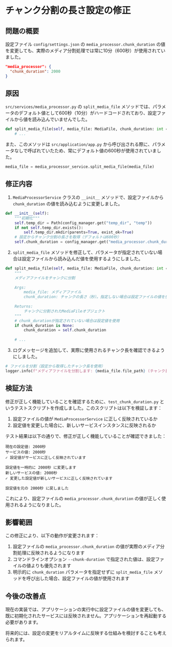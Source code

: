 # チャンク分割の長さ設定の修正

## 問題の概要

設定ファイル `config/settings.json` の `media_processor.chunk_duration` の値を変更しても、実際のメディア分割処理では常に10分（600秒）が使用されていました。

```json
"media_processor": {
  "chunk_duration": 2000
}
```

## 原因

`src/services/media_processor.py` の `split_media_file` メソッドでは、パラメータのデフォルト値として600秒（10分）がハードコードされており、設定ファイルから値を読み込んでいませんでした。

```python
def split_media_file(self, media_file: MediaFile, chunk_duration: int = 600) -> MediaFile:
    # ...
```

また、このメソッドは `src/application/app.py` から呼び出される際に、パラメータなしで呼ばれていたため、常にデフォルト値の600秒が使用されていました。

```python
media_file = media_processor_service.split_media_file(media_file)
```

## 修正内容

1. `MediaProcessorService` クラスの `__init__` メソッドで、設定ファイルから `chunk_duration` の値を読み込むように変更しました。

```python
def __init__(self):
    """初期化"""
    self.temp_dir = Path(config_manager.get("temp_dir", "temp"))
    if not self.temp_dir.exists():
        self.temp_dir.mkdir(parents=True, exist_ok=True)
    # 設定からチャンク分割の長さを取得（デフォルトは600秒）
    self.chunk_duration = config_manager.get("media_processor.chunk_duration", 600)
```

2. `split_media_file` メソッドを修正して、パラメータが指定されていない場合は設定ファイルから読み込んだ値を使用するようにしました。

```python
def split_media_file(self, media_file: MediaFile, chunk_duration: int = None) -> MediaFile:
    """
    メディアファイルをチャンクに分割
    
    Args:
        media_file: メディアファイル
        chunk_duration: チャンクの長さ（秒）。指定しない場合は設定ファイルの値を使用
        
    Returns:
        チャンクに分割されたMediaFileオブジェクト
    """
    # chunk_durationが指定されていない場合は設定値を使用
    if chunk_duration is None:
        chunk_duration = self.chunk_duration
    
    # ...
```

3. ログメッセージを追加して、実際に使用されるチャンク長を確認できるようにしました。

```python
# ファイルを分割（設定から取得したチャンク長を使用）
logger.info(f"メディアファイルを分割します: {media_file.file_path} (チャンク長: {chunk_duration}秒)")
```

## 検証方法

修正が正しく機能していることを確認するために、`test_chunk_duration.py` というテストスクリプトを作成しました。このスクリプトは以下を検証します：

1. 設定ファイルの値が `MediaProcessorService` に正しく反映されているか
2. 設定値を変更した場合に、新しいサービスインスタンスに反映されるか

テスト結果は以下の通りで、修正が正しく機能していることが確認できました：

```
現在の設定値: 2000秒
サービスの値: 2000秒
✓ 設定値がサービスに正しく反映されています

設定値を一時的に 2000秒 に変更します
新しいサービスの値: 2000秒
✓ 変更した設定値が新しいサービスに正しく反映されています

設定値を元の 2000秒 に戻しました
```

これにより、設定ファイルの `media_processor.chunk_duration` の値が正しく使用されるようになりました。

## 影響範囲

この修正により、以下の動作が変更されます：

1. 設定ファイルの `media_processor.chunk_duration` の値が実際のメディア分割処理に反映されるようになります
2. コマンドラインオプション `--chunk-duration` で指定された値は、設定ファイルの値よりも優先されます
3. 明示的に `chunk_duration` パラメータを指定せずに `split_media_file` メソッドを呼び出した場合、設定ファイルの値が使用されます

## 今後の改善点

現在の実装では、アプリケーションの実行中に設定ファイルの値を変更しても、既に初期化されたサービスには反映されません。アプリケーションを再起動する必要があります。

将来的には、設定の変更をリアルタイムに反映する仕組みを検討することも考えられます。